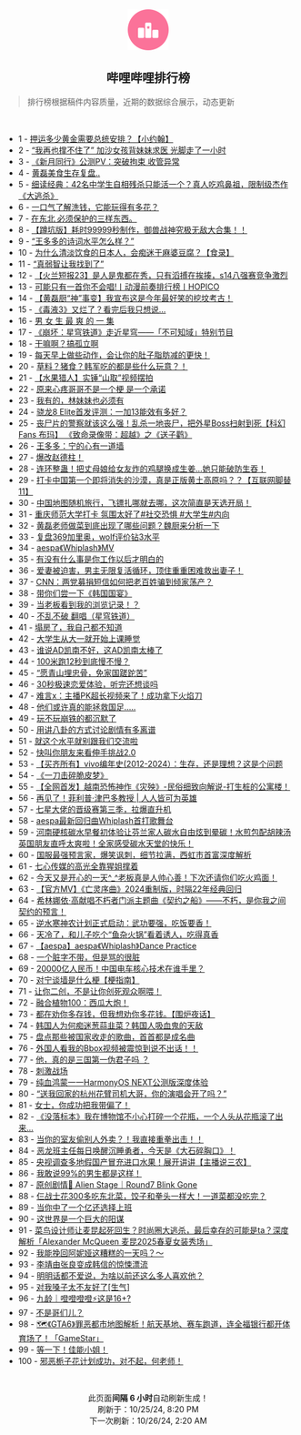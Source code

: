 <div align="center">
    <img src="./assets/icon_rank.png" alt="logo" />
    <h2>哔哩哔哩排行榜</h>
</div>

> 排行榜根据稿件内容质量，近期的数据综合展示，动态更新

<br />

<ul><li><span>1 - <a href=https://www.bilibili.com/BV1boyzYVEge>押运多少黄金需要总统安排？【小约翰】</a></span></li><li><span>2 - <a href=https://www.bilibili.com/BV1sJyxYwER6>“我再也撑不住了”&nbsp;加沙女孩背妹妹求医&nbsp;光脚走了一小时</a></span></li><li><span>3 - <a href=https://www.bilibili.com/BV1jSynYTE5k>《新月同行》公测PV：突破拘束&nbsp;收管异常</a></span></li><li><span>4 - <a href=https://www.bilibili.com/BV1dVyLYsEmR>黄磊美食生存复盘..</a></span></li><li><span>5 - <a href=https://www.bilibili.com/BV1zbyWY7ENU>细读经典：42名中学生自相残杀只能活一个？真人吃鸡鼻祖，限制级杰作《大逃杀》</a></span></li><li><span>6 - <a href=https://www.bilibili.com/BV19AyzYJE9s>一口气了解洗钱，它能玩得有多花？</a></span></li><li><span>7 - <a href=https://www.bilibili.com/BV1PZyWYtEQY>在东北&nbsp;必须保护的三样东西。</a></span></li><li><span>8 - <a href=https://www.bilibili.com/BV13P1FYgEdX>【蹲坑版】耗时99999秒制作，御兽战神究极无敌大合集！！</a></span></li><li><span>9 - <a href=https://www.bilibili.com/BV1RayWY5Er8>“王多多的诗词水平怎么样？”</a></span></li><li><span>10 - <a href=https://www.bilibili.com/BV1vLyoYNE4j>为什么清淡饮食的日本人，会痴迷于麻婆豆腐？【食录】</a></span></li><li><span>11 - <a href=https://www.bilibili.com/BV1CpyzYiE7e>“真弱智让我找到了”</a></span></li><li><span>12 - <a href=https://www.bilibili.com/BV1szyfY4EdY>【火兰短报23】是人是鬼都在秀，只有滔搏在挨揍，s14八强赛竞争激烈</a></span></li><li><span>13 - <a href=https://www.bilibili.com/BV1f4yWYmEr2>可能只有一首你不会唱!丨动漫前奏排行榜丨HOPICO</a></span></li><li><span>14 - <a href=https://www.bilibili.com/BV1F1yVYdEEr>【黄磊厨“神”事变】我宣布这是今年最好笑的挖坟考古！</a></span></li><li><span>15 - <a href=https://www.bilibili.com/BV11zyfY4EVy>《毒液3》又烂了？看完后我只想说…</a></span></li><li><span>16 - <a href=https://www.bilibili.com/BV1UJynYdEN4>男&nbsp;女&nbsp;生&nbsp;最&nbsp;爽&nbsp;的&nbsp;一&nbsp;集</a></span></li><li><span>17 - <a href=https://www.bilibili.com/BV1EBynYCEhs>《崩坏：星穹铁道》走近星穹——「不可知域」特别节目</a></span></li><li><span>18 - <a href=https://www.bilibili.com/BV1MAyHY4Ew6>干嘛啊？搞孤立啊</a></span></li><li><span>19 - <a href=https://www.bilibili.com/BV1TKyWYAEQv>每天早上做些动作，会让你的肚子脂肪减的更快！</a></span></li><li><span>20 - <a href=https://www.bilibili.com/BV1FyyiYREjX>草料？猪食？韩军吃的都是些什么玩意？！</a></span></li><li><span>21 - <a href=https://www.bilibili.com/BV15iyWYkE9L>【水果猎人】实锤“山取”视频摆拍</a></span></li><li><span>22 - <a href=https://www.bilibili.com/BV1pJy5YaEgN>原来心疼哥哥不是一个梗&nbsp;是一个承诺</a></span></li><li><span>23 - <a href=https://www.bilibili.com/BV1tyyHYbEf6>我有的，林妹妹也必须有</a></span></li><li><span>24 - <a href=https://www.bilibili.com/BV1xvysYwEcX>骁龙8&nbsp;Elite首发评测：一加13能效有多好？</a></span></li><li><span>25 - <a href=https://www.bilibili.com/BV1DHyoYcE3h>丧尸片的警察就该这么强！乱杀一地丧尸，把外星Boss扫射到死【科幻Fans&nbsp;布玛】&nbsp;《致命录像带：超越》之《送子鹳》</a></span></li><li><span>26 - <a href=https://www.bilibili.com/BV1cB1KY3EwZ>王多多：宁的心有一道墙</a></span></li><li><span>27 - <a href=https://www.bilibili.com/BV1t31FYvE1X>爆改赵德柱！</a></span></li><li><span>28 - <a href=https://www.bilibili.com/BV13my5YVENZ>连环整蛊！把丈母娘给女友炸的鸡腿换成生姜…她只能破防生吞！</a></span></li><li><span>29 - <a href=https://www.bilibili.com/BV1wRyHYQE1d>打卡中国第一个即将消失的沙漠，真是正版黄土高原吗？？【互联网脚替11】</a></span></li><li><span>30 - <a href=https://www.bilibili.com/BV1e4yJYAEEv>中国地图随机旅行，飞镖扎哪就去哪，这次简直是天选开局！</a></span></li><li><span>31 - <a href=https://www.bilibili.com/BV19jyVYyEUw>重庆师范大学打卡&nbsp;氛围太好了#社交恐惧&nbsp;#大学生#内向</a></span></li><li><span>32 - <a href=https://www.bilibili.com/BV1GyyZYNE5k>黄磊老师做菜到底出现了哪些问题？魏厨来分析一下</a></span></li><li><span>33 - <a href=https://www.bilibili.com/BV1pqyRYGELA>复盘369加里奥，wolf评价钻3水平</a></span></li><li><span>34 - <a href=https://www.bilibili.com/BV16yyVYxEUt>aespa《Whiplash》MV</a></span></li><li><span>35 - <a href=https://www.bilibili.com/BV15LyVYjEd1>有没有什么事是你工作以后才明白的</a></span></li><li><span>36 - <a href=https://www.bilibili.com/BV1nyyiYREp2>爱妻被迫害，男主无限复活循环，顶住重重困难救出妻子！</a></span></li><li><span>37 - <a href=https://www.bilibili.com/BV1NJ1FYFEwT>CNN：两党募捐短信如何把老百姓骗到倾家荡产？</a></span></li><li><span>38 - <a href=https://www.bilibili.com/BV1EuyoYgE54>带你们尝一下《韩国国宴》</a></span></li><li><span>39 - <a href=https://www.bilibili.com/BV1qp1NYaE5P>当老板看到我的浏览记录！？</a></span></li><li><span>40 - <a href=https://www.bilibili.com/BV1AcysYxEtS>不乱不破&nbsp;翻唱（星穹铁道）</a></span></li><li><span>41 - <a href=https://www.bilibili.com/BV1VRypY6EJ7>塌房了，我自己都不知道</a></span></li><li><span>42 - <a href=https://www.bilibili.com/BV1N5yWYoEYH>大学生从大一就开始上课睡觉</a></span></li><li><span>43 - <a href=https://www.bilibili.com/BV1RPyrY4EU4>谁说AD凯南不好，这AD凯南太棒了</a></span></li><li><span>44 - <a href=https://www.bilibili.com/BV1yfyWYoETe>100米跑12秒到底慢不慢？</a></span></li><li><span>45 - <a href=https://www.bilibili.com/BV1M6yJYWEWu>“愿青山埋忠骨，免家国蹉跎苦”</a></span></li><li><span>46 - <a href=https://www.bilibili.com/BV1CiypYXEfj>30秒极速恋爱体验，听完还想谈吗</a></span></li><li><span>47 - <a href=https://www.bilibili.com/BV1obyHYBEGh>难言x：主播PK超长视频来了！成功拿下火焰刀</a></span></li><li><span>48 - <a href=https://www.bilibili.com/BV1ngySYxEJx>他们或许真的能拯救国足.....</a></span></li><li><span>49 - <a href=https://www.bilibili.com/BV1UayLYGELR>玩不玩崩铁的都沉默了</a></span></li><li><span>50 - <a href=https://www.bilibili.com/BV1WVyHYSE1N>用讲八卦的方式讨论剧情有多离谱</a></span></li><li><span>51 - <a href=https://www.bilibili.com/BV11TyYYpEw6>就这个水平就别跟我们交流啦</a></span></li><li><span>52 - <a href=https://www.bilibili.com/BV1BxyWYJERq>快叫你朋友来看伸手挑战2.0</a></span></li><li><span>53 - <a href=https://www.bilibili.com/BV1wPyLYYEQB>【买齐所有】vivo编年史(2012-2024）：生存，还是理想？这是个问题</a></span></li><li><span>54 - <a href=https://www.bilibili.com/BV1Lo1cYXEd4>《一刀击碎脆皮梦》</a></span></li><li><span>55 - <a href=https://www.bilibili.com/BV1Dvy9Y9EbY>【全网首发】越南恐怖神作《灾殃》-民俗细致向解说-打生桩的公寓楼！</a></span></li><li><span>56 - <a href=https://www.bilibili.com/BV1BPypYyEz3>再见了！菲利普·津巴多教授&nbsp;|&nbsp;人人皆可为英雄</a></span></li><li><span>57 - <a href=https://www.bilibili.com/BV1Z5y7YaEGW>七星大佬的晋级赛第三季，拉爆直升机</a></span></li><li><span>58 - <a href=https://www.bilibili.com/BV1j7y6YfEXC>aespa最新回归曲Whiplash首打歌舞台</a></span></li><li><span>59 - <a href=https://www.bilibili.com/BV1PQyHY9ER3>河南硬核碳水早餐初体验让芬兰家人碳水自由炫到晕碳！水煎包配胡辣汤英国朋友直呼太爽啦！全家感受碳水天堂的快乐！</a></span></li><li><span>60 - <a href=https://www.bilibili.com/BV17myoYVE3p>国服最强预言家，爆笑讽刺，细节拉满，西虹市首富深度解析</a></span></li><li><span>61 - <a href=https://www.bilibili.com/BV1ZpyHYkEmo>七心传媒的高光全靠猩姐撑着</a></span></li><li><span>62 - <a href=https://www.bilibili.com/BV1KuyHYpE8B>今天又是开心的一天^_^老板真是人帅心善！下次还请你们吃火鸡面！</a></span></li><li><span>63 - <a href=https://www.bilibili.com/BV1TgyWY8Eqj>【官方MV】《亡灵序曲》2024重制版，时隔22年经典回归</a></span></li><li><span>64 - <a href=https://www.bilibili.com/BV1V91KYcEJF>希林娜依·高献唱不朽者门派主题曲《契约之船》——不朽，是你我之间契约的预言！</a></span></li><li><span>65 - <a href=https://www.bilibili.com/BV1TKydYpEPW>逆水寒神农计划正式启动：武功要强，吃饭要香！</a></span></li><li><span>66 - <a href=https://www.bilibili.com/BV11hyRYjEke>天冷了，和儿子吃个“鱼杂火锅”看着诱人，吃得真香</a></span></li><li><span>67 - <a href=https://www.bilibili.com/BV1eK1PYsEzp>【aespa】aespa《Whiplash》Dance&nbsp;Practice</a></span></li><li><span>68 - <a href=https://www.bilibili.com/BV1wv2WYcEDV>一个脏字不带，但是骂的很脏</a></span></li><li><span>69 - <a href=https://www.bilibili.com/BV1iE1cYUEFD>20000亿人民币！中国电车核心技术在谁手里？</a></span></li><li><span>70 - <a href=https://www.bilibili.com/BV1eayHYqEtx>对宁谈墙是什么梗【梗指南】</a></span></li><li><span>71 - <a href=https://www.bilibili.com/BV1H9yhYVEB3>让你二创，不是让你创死观众啊喂！</a></span></li><li><span>72 - <a href=https://www.bilibili.com/BV1qH1AYsEiU>融合植物100：西瓜大炮！</a></span></li><li><span>73 - <a href=https://www.bilibili.com/BV1GAyZYAEFU>都在劝你多存钱，但我想劝你多花钱。【围炉夜话】</a></span></li><li><span>74 - <a href=https://www.bilibili.com/BV1iuyoYuEzz>韩国人为何痴迷葱蒜韭菜？韩国人吸血鬼的天敌</a></span></li><li><span>75 - <a href=https://www.bilibili.com/BV1D4yLY1EkD>盘点那些被国家收走的歌曲，首首都是成名曲</a></span></li><li><span>76 - <a href=https://www.bilibili.com/BV1a9ynYYEs5>外国人看我的Bbox视频被震惊到说不出话！！</a></span></li><li><span>77 - <a href=https://www.bilibili.com/BV1npydYrE3B>他，真的是三国第一伪君子吗&nbsp;？</a></span></li><li><span>78 - <a href=https://www.bilibili.com/BV1qKypYVEoc>刺激战场</a></span></li><li><span>79 - <a href=https://www.bilibili.com/BV1iTypYkEFg>纯血鸿蒙一一HarmonyOS&nbsp;NEXT公测版深度体验</a></span></li><li><span>80 - <a href=https://www.bilibili.com/BV1osyJYYEKB>“送我回家的杭州花臂司机大哥，你的演唱会开了吗？”</a></span></li><li><span>81 - <a href=https://www.bilibili.com/BV1YzyWYBEcA>女士，你成功把我带偏了！</a></span></li><li><span>82 - <a href=https://www.bilibili.com/BV1sjyWYxELG>《没落标本》我在博物馆不小心打碎一个花瓶，一个人头从花瓶滚了出来…</a></span></li><li><span>83 - <a href=https://www.bilibili.com/BV1zfyJYgEhB>当你的室友偷别人外卖？！我直接重拳出击！！</a></span></li><li><span>84 - <a href=https://www.bilibili.com/BV1f4yWYmE2J>恶龙班主任每日唤醒沉睡勇者，今天是《大石碎胸口》！</a></span></li><li><span>85 - <a href=https://www.bilibili.com/BV1eVypYBEtH>央视调查多地假国产冒充进口水果！展开讲讲【主播说三农】</a></span></li><li><span>86 - <a href=https://www.bilibili.com/BV161yVYREPt>我敢说99%的男生都是这样！</a></span></li><li><span>87 - <a href=https://www.bilibili.com/BV1wPySY8E6i>原创剧情🌠&nbsp;Alien&nbsp;Stage｜Round7&nbsp;Blink&nbsp;Gone</a></span></li><li><span>88 - <a href=https://www.bilibili.com/BV1atCRYsEp2>仨战士花300多吃东北菜，饺子和拳头一样大！一道菜都没吃完？</a></span></li><li><span>89 - <a href=https://www.bilibili.com/BV1UJynYdEbP>当你中了一个亿还选择上班</a></span></li><li><span>90 - <a href=https://www.bilibili.com/BV1CdyWYfEa1>这世界是一个巨大的阳谋</a></span></li><li><span>91 - <a href=https://www.bilibili.com/BV1T71FYaEHi>菜鸟设计师让麦昆起死回生？时尚圈大逃杀，最后幸存的可能是ta？深度解析「Alexander&nbsp;McQueen&nbsp;麦昆2025春夏女装秀场」</a></span></li><li><span>92 - <a href=https://www.bilibili.com/BV1TUyWYeERJ>我能挽回阿妮娅这糟糕的一天吗？～</a></span></li><li><span>93 - <a href=https://www.bilibili.com/BV1ExydYzEyn>李靖由张良变成韩信的惊悚漂流</a></span></li><li><span>94 - <a href=https://www.bilibili.com/BV1t8yoYREgP>明明话都不爱说，为啥以前还这么多人喜欢他？</a></span></li><li><span>95 - <a href=https://www.bilibili.com/BV1CRyWYbER7>对我嗓子太不友好了[生气]</a></span></li><li><span>96 - <a href=https://www.bilibili.com/BV1CfyWYdE1t>九龄｜噔噔噔噔⚡️这是16+?</a></span></li><li><span>97 - <a href=https://www.bilibili.com/BV1sQyHY9EpJ>不是哥们儿？</a></span></li><li><span>98 - <a href=https://www.bilibili.com/BV1xxyRYSEsS>🗺️《GTA6》罪恶都市地图解析！航天基地、赛车跑道，连全福银行都开体育场了！「GameStar」</a></span></li><li><span>99 - <a href=https://www.bilibili.com/BV1u7yaYoEDZ>等一下！佳能小姐！</a></span></li><li><span>100 - <a href=https://www.bilibili.com/BV1L8yWY2Ed9>邪恶栀子花计划成功，对不起，何老师！</a></span></li></ul>

<br />

<p align=center>此页面<strong>间隔 6 小时</strong>自动刷新生成！<br>刷新于：10/25/24, 8:20 PM<br>下一次刷新：10/26/24, 2:20 AM</p>